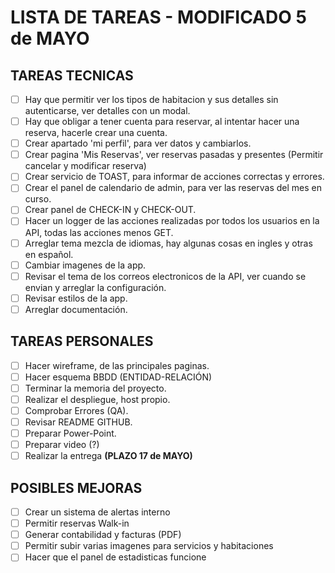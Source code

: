 # LISTA DE TAREAS - MODIFICADO 5 de MAYO

## TAREAS TECNICAS

- [ ] Hay que permitir ver los tipos de habitacion y sus detalles sin autenticarse, ver detalles con un modal.
- [ ] Hay que obligar a tener cuenta para reservar, al intentar hacer una reserva, hacerle crear una cuenta.
- [ ] Crear apartado 'mi perfil', para ver datos y cambiarlos.
- [ ] Crear pagina 'Mis Reservas', ver reservas pasadas y presentes (Permitir cancelar y modificar reserva)
- [ ] Crear servicio de TOAST, para informar de acciones correctas y errores.
- [ ] Crear el panel de calendario de admin, para ver las reservas del mes en curso.
- [ ] Crear panel de CHECK-IN y CHECK-OUT.
- [ ] Hacer un logger de las acciones realizadas por todos los usuarios en la API, todas las acciones menos GET.
- [ ] Arreglar tema mezcla de idiomas, hay algunas cosas en ingles y otras en español.
- [ ] Cambiar imagenes de la app.
- [ ] Revisar el tema de los correos electronicos de la API, ver cuando se envian y arreglar la configuración.
- [ ] Revisar estilos de la app.
- [ ] Arreglar documentación.

## TAREAS PERSONALES

- [ ] Hacer wireframe, de las principales paginas.
- [ ] Hacer esquema BBDD (ENTIDAD-RELACIÓN)
- [ ] Terminar la memoria del proyecto.
- [ ] Realizar el despliegue, host propio.
- [ ] Comprobar Errores (QA).
- [ ] Revisar README GITHUB.
- [ ] Preparar Power-Point.
- [ ] Preparar video (?)
- [ ] Realizar la entrega **(PLAZO 17 de MAYO)**

## POSIBLES MEJORAS

- [ ] Crear un sistema de alertas interno
- [ ] Permitir reservas Walk-in
- [ ] Generar contabilidad y facturas (PDF)
- [ ] Permitir subir varias imagenes para servicios y habitaciones
- [ ] Hacer que el panel de estadisticas funcione

